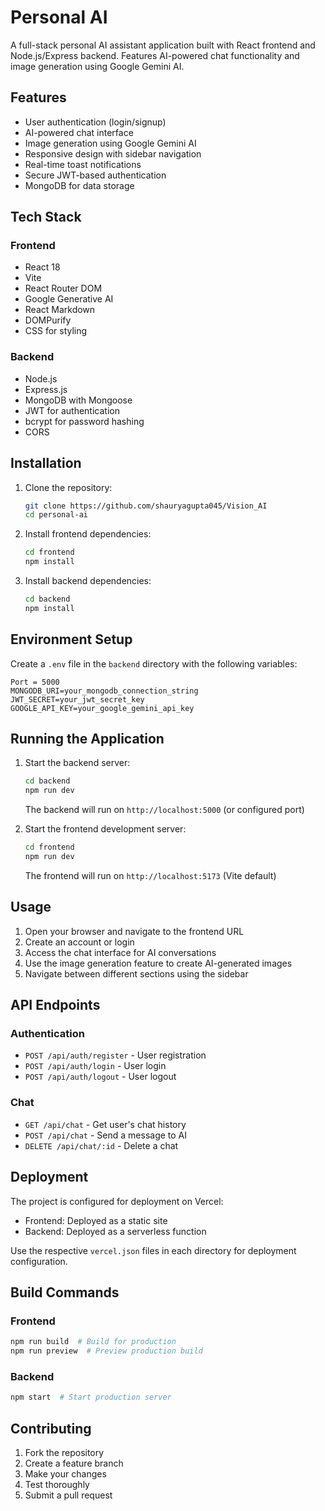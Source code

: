 # Personal AI

A full-stack personal AI assistant application built with React frontend and Node.js/Express backend. Features AI-powered chat functionality and image generation using Google Gemini AI.

## Features

- User authentication (login/signup)
- AI-powered chat interface
- Image generation using Google Gemini AI
- Responsive design with sidebar navigation
- Real-time toast notifications
- Secure JWT-based authentication
- MongoDB for data storage

## Tech Stack

### Frontend
- React 18
- Vite
- React Router DOM
- Google Generative AI
- React Markdown
- DOMPurify
- CSS for styling

### Backend
- Node.js
- Express.js
- MongoDB with Mongoose
- JWT for authentication
- bcrypt for password hashing
- CORS

## Installation

1. Clone the repository:
   ```bash
   git clone https://github.com/shauryagupta045/Vision_AI
   cd personal-ai
   ```

2. Install frontend dependencies:
   ```bash
   cd frontend
   npm install
   ```

3. Install backend dependencies:
   ```bash
   cd backend
   npm install
   ```

## Environment Setup

Create a `.env` file in the `backend` directory with the following variables:

```env
Port = 5000
MONGODB_URI=your_mongodb_connection_string
JWT_SECRET=your_jwt_secret_key
GOOGLE_API_KEY=your_google_gemini_api_key
```

## Running the Application

1. Start the backend server:
   ```bash
   cd backend
   npm run dev
   ```
   The backend will run on `http://localhost:5000` (or configured port)

2. Start the frontend development server:
   ```bash
   cd frontend
   npm run dev
   ```
   The frontend will run on `http://localhost:5173` (Vite default)

## Usage

1. Open your browser and navigate to the frontend URL
2. Create an account or login
3. Access the chat interface for AI conversations
4. Use the image generation feature to create AI-generated images
5. Navigate between different sections using the sidebar

## API Endpoints

### Authentication
- `POST /api/auth/register` - User registration
- `POST /api/auth/login` - User login
- `POST /api/auth/logout` - User logout

### Chat
- `GET /api/chat` - Get user's chat history
- `POST /api/chat` - Send a message to AI
- `DELETE /api/chat/:id` - Delete a chat

## Deployment

The project is configured for deployment on Vercel:

- Frontend: Deployed as a static site
- Backend: Deployed as a serverless function

Use the respective `vercel.json` files in each directory for deployment configuration.

## Build Commands

### Frontend
```bash
npm run build  # Build for production
npm run preview  # Preview production build
```

### Backend
```bash
npm start  # Start production server
```

## Contributing

1. Fork the repository
2. Create a feature branch
3. Make your changes
4. Test thoroughly
5. Submit a pull request



